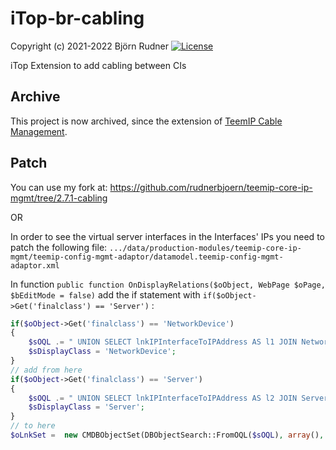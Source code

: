 # iTop-br-cabling

Copyright (c) 2021-2022 Björn Rudner
[![License](https://img.shields.io/github/license/rudnerbjoern/iTop-br-cabling)](https://github.com/rudnerbjoern/iTop-br-cabling/blob/main/LICENSE)

iTop Extension to add cabling between CIs

## Archive

This project is now archived, since the extension of [TeemIP Cable Management](https://store.itophub.io/en_US/products/teemip-cable-mgmt).

## Patch

You can use my fork at: https://github.com/rudnerbjoern/teemip-core-ip-mgmt/tree/2.7.1-cabling

OR

In order to see the virtual server interfaces in the Interfaces' IPs you need to patch the following file: ```.../data/production-modules/teemip-core-ip-mgmt/teemip-config-mgmt-adaptor/datamodel.teemip-config-mgmt-adaptor.xml```

In function ```public function OnDisplayRelations($oObject, WebPage $oPage, $bEditMode = false)``` add the if statement with ```if($oObject->Get('finalclass') == 'Server')``` :

``` php
if($oObject->Get('finalclass') == 'NetworkDevice')
{
    $sOQL .= " UNION SELECT lnkIPInterfaceToIPAddress AS l1 JOIN NetworkDeviceVirtualInterface AS int ON l1.ipinterface_id = int.id JOIN NetworkDevice AS n ON int.networkdevice_id = n.id WHERE n.id = :ci_id";
    $sDisplayClass = 'NetworkDevice';
}
// add from here
if($oObject->Get('finalclass') == 'Server')
{
    $sOQL .= " UNION SELECT lnkIPInterfaceToIPAddress AS l2 JOIN ServerVirtualInterface AS int ON l2.ipinterface_id = int.id JOIN Server AS s ON int.server_id = s.id WHERE s.id = :ci_id";
    $sDisplayClass = 'Server';
}
// to here
$oLnkSet =  new CMDBObjectSet(DBObjectSearch::FromOQL($sOQL), array(), array('ci_id' => $oObject->GetKey()));
```
